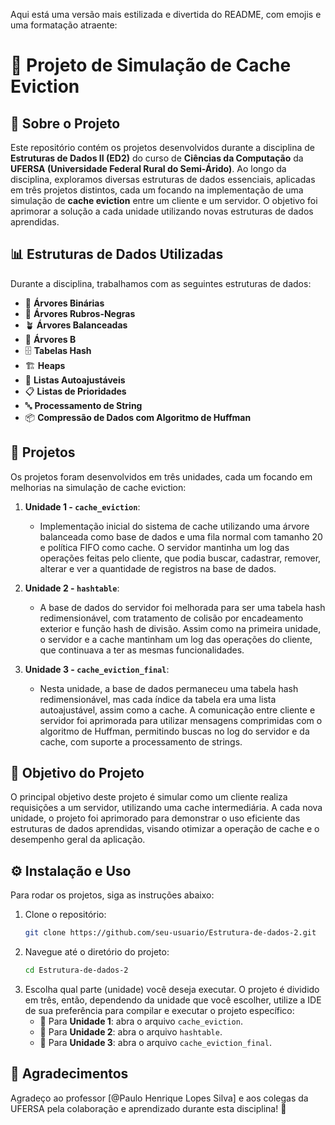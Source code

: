 Aqui está uma versão mais estilizada e divertida do README, com emojis e uma formatação atraente:

# 💾 Projeto de Simulação de Cache Eviction

## 📖 Sobre o Projeto

Este repositório contém os projetos desenvolvidos durante a disciplina de **Estruturas de Dados II (ED2)** do curso de **Ciências da Computação** da **UFERSA (Universidade Federal Rural do Semi-Árido)**. Ao longo da disciplina, exploramos diversas estruturas de dados essenciais, aplicadas em três projetos distintos, cada um focando na implementação de uma simulação de **cache eviction** entre um cliente e um servidor. O objetivo foi aprimorar a solução a cada unidade utilizando novas estruturas de dados aprendidas.

## 📊 Estruturas de Dados Utilizadas

Durante a disciplina, trabalhamos com as seguintes estruturas de dados:

- 🌳 **Árvores Binárias**
- 🌲 **Árvores Rubros-Negras**
- 🪴 **Árvores Balanceadas**
- 🌲 **Árvores B**
- 🗄️ **Tabelas Hash**
- 🏗️ **Heaps**
- 📜 **Listas Autoajustáveis**
- 📋 **Listas de Prioridades**
- 🔤 **Processamento de String**
- 📦 **Compressão de Dados com Algoritmo de Huffman**

## 🚀 Projetos

Os projetos foram desenvolvidos em três unidades, cada um focando em melhorias na simulação de cache eviction:

1. **Unidade 1 - `cache_eviction`**: 
   - Implementação inicial do sistema de cache utilizando uma árvore balanceada como base de dados e uma fila normal com tamanho 20 e política FIFO como cache. O servidor mantinha um log das operações feitas pelo cliente, que podia buscar, cadastrar, remover, alterar e ver a quantidade de registros na base de dados.

2. **Unidade 2 - `hashtable`**:
   - A base de dados do servidor foi melhorada para ser uma tabela hash redimensionável, com tratamento de colisão por encadeamento exterior e função hash de divisão. Assim como na primeira unidade, o servidor e a cache mantinham um log das operações do cliente, que continuava a ter as mesmas funcionalidades.

3. **Unidade 3 - `cache_eviction_final`**:
   - Nesta unidade, a base de dados permaneceu uma tabela hash redimensionável, mas cada índice da tabela era uma lista autoajustável, assim como a cache. A comunicação entre cliente e servidor foi aprimorada para utilizar mensagens comprimidas com o algoritmo de Huffman, permitindo buscas no log do servidor e da cache, com suporte a processamento de strings.

## 🎯 Objetivo do Projeto

O principal objetivo deste projeto é simular como um cliente realiza requisições a um servidor, utilizando uma cache intermediária. A cada nova unidade, o projeto foi aprimorado para demonstrar o uso eficiente das estruturas de dados aprendidas, visando otimizar a operação de cache e o desempenho geral da aplicação.

## ⚙️ Instalação e Uso

Para rodar os projetos, siga as instruções abaixo:

1. Clone o repositório:
   ```bash
   git clone https://github.com/seu-usuario/Estrutura-de-dados-2.git
   ```
2. Navegue até o diretório do projeto:
   ```bash
   cd Estrutura-de-dados-2
   ```
3. Escolha qual parte (unidade) você deseja executar. O projeto é dividido em três, então, dependendo da unidade que você escolher, utilize a IDE de sua preferência para compilar e executar o projeto específico:
   - 🔄 Para **Unidade 1**: abra o arquivo `cache_eviction`.
   - 🔄 Para **Unidade 2**: abra o arquivo `hashtable`.
   - 🔄 Para **Unidade 3**: abra o arquivo `cache_eviction_final`.

## 🙏 Agradecimentos

Agradeço ao professor [@Paulo Henrique Lopes Silva] e aos colegas da UFERSA pela colaboração e aprendizado durante esta disciplina! 🌟
```
